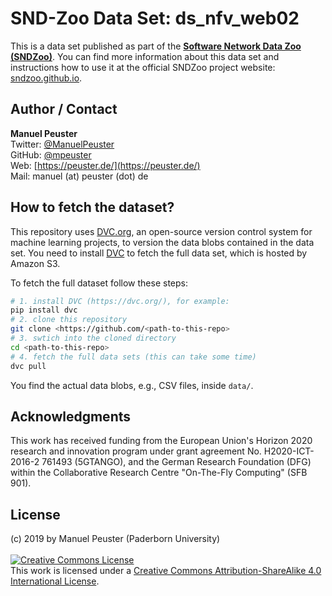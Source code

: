 # SND-Zoo Data Set: ds_nfv_web02

This is a data set published as part of the [**Software Network Data Zoo (SNDZoo)**](https://sndzoo.github.io). You can find more information about this data set and instructions how to use it at the official SNDZoo project website: [sndzoo.github.io](https://sndzoo.github.io).

## Author / Contact

**Manuel Peuster**<br>
Twitter: [@ManuelPeuster](https://twitter.com/ManuelPeuster)<br>
GitHub: [@mpeuster](https://github.com/mpeuster)<br>
Web: [https://peuster.de/](https://peuster.de/)<br>
Mail: manuel (at) peuster (dot) de<br>

## How to fetch the dataset?

This repository uses [DVC.org](https://dvc.org/), an open-source version control system for machine learning projects, to version the data blobs contained in the data set. You need to install [DVC](https://dvc.org/) to fetch the full data set, which is hosted by Amazon S3.

To fetch the full dataset follow these steps:

```sh
# 1. install DVC (https://dvc.org/), for example:
pip install dvc
# 2. clone this repository
git clone <https://github.com/<path-to-this-repo>
# 3. swtich into the cloned directory
cd <path-to-this-repo>
# 4. fetch the full data sets (this can take some time)
dvc pull
```

You find the actual data blobs, e.g., CSV files, inside `data/`.

## Acknowledgments
This work has received funding from the European Union's Horizon 2020 research and innovation program under grant agreement No. H2020-ICT-2016-2 761493 (5GTANGO), and the German Research Foundation (DFG) within the Collaborative Research Centre "On-The-Fly Computing" (SFB 901).

## License
(c) 2019 by Manuel Peuster (Paderborn University)<br /><br />
<a rel="license" href="http://creativecommons.org/licenses/by-sa/4.0/"><img alt="Creative Commons License" style="border-width:0" src="https://i.creativecommons.org/l/by-sa/4.0/88x31.png" /></a><br />This work is licensed under a <a rel="license" href="http://creativecommons.org/licenses/by-sa/4.0/">Creative Commons Attribution-ShareAlike 4.0 International License</a>.

